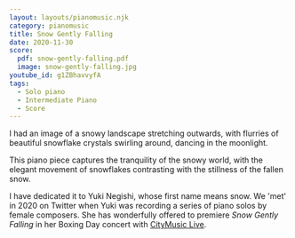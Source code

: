 ```yaml
---
layout: layouts/pianomusic.njk
category: pianomusic
title: Snow Gently Falling
date: 2020-11-30
score:
  pdf: snow-gently-falling.pdf
  image: snow-gently-falling.jpg
youtube_id: g1ZBhavvyfA
tags:
  - Solo piano
  - Intermediate Piano
  - Score
---
```


I had an image of a snowy landscape stretching outwards, with flurries of beautiful snowflake crystals swirling around, dancing in the moonlight. 

This piano piece captures the tranquility of the snowy world, with the elegant movement of snowflakes contrasting with the stillness of the fallen snow.

I have dedicated it to Yuki Negishi, whose first name means snow. We 'met' in 2020 on Twitter when Yuki was recording a series of piano solos by female composers. She has wonderfully offered to premiere *Snow Gently Falling* in her Boxing Day concert with [CityMusic Live](https://www.ticketsource.co.uk/citymusiclive/yuki-negishi-schumann-ginastera/e-ybojgk).

